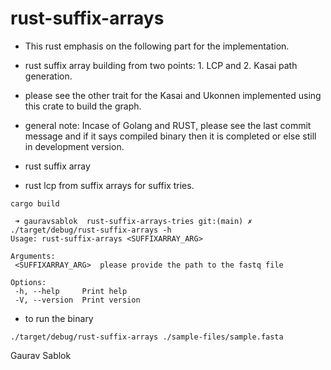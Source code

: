 # rust-suffix-arrays

 - This rust emphasis on the following part for the implementation.
 - rust suffix array building from two points: 1. LCP and 2. Kasai path generation.  
 - please see the other trait for the Kasai and Ukonnen implemented using this crate to build the graph.
 - general note: Incase of Golang and RUST, please see the last commit message and if it says compiled binary then it is completed or else still in development version.
 
 - rust suffix array 
 - rust lcp from suffix arrays for suffix tries.
 

 ```
 cargo build 
 
 ```
 ```
  ➜ gauravsablok  rust-suffix-arrays-tries git:(main) ✗ ./target/debug/rust-suffix-arrays -h
Usage: rust-suffix-arrays <SUFFIXARRAY_ARG>

Arguments:
  <SUFFIXARRAY_ARG>  please provide the path to the fastq file

Options:
  -h, --help     Print help
  -V, --version  Print version 

```
- to run the binary 
```
./target/debug/rust-suffix-arrays ./sample-files/sample.fasta
```

 Gaurav Sablok 
